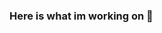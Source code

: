 ### Here is what im working on 👋

<!--
**TahaAhvazi/TahaAhvazi** is a ✨ _special_ ✨ repository because its `README.md` (this file) appears on your GitHub profile.

Here are some ideas to get you started:

- 🔭 I’m currently working on Flutter project
- 🌱 I’m currently learning DRF deeply
- 👯 I’m looking to collaborate on FastAPI
- 🤔 I’m looking for help with AWS
- 💬 Ask me about Flutter, Django, security
- 📫 How to reach me: [Instagram Account](https://www.instagram.com/taha.codes/)
- 😄 Pronouns: ...
- ⚡ Fun fact: ...
-->
